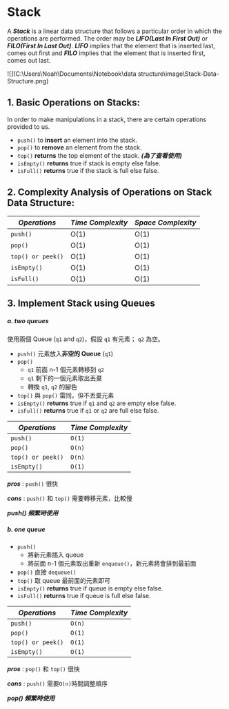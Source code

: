 # Stack

A ***Stack*** is a linear data structure that follows a particular order in which the operations are performed. The order may be ***LIFO(Last In First Out)*** or ***FILO(First In Last Out)***. ***LIFO*** implies that the element that is inserted last, comes out first and ***FILO*** implies that the element that is inserted first, comes out last.

![](C:\Users\Noah\Documents\Notebook\data structure\image\Stack-Data-Structure.png)



## 1. Basic Operations on Stacks:

In order to make manipulations in a stack, there are certain operations provided to us.

* `push()` to **insert** an element into the stack.
* `pop()` to **remove** an element from the stack.
* `top()` **returns** the top element of the stack. ***(為了查看使用)***
* `isEmpty()` **returns** true if stack is empty else false.
* `isFull()` **returns** true if the stack is full else false.



## 2. Complexity Analysis of Operations on Stack Data Structure:

| ***Operations***  | ***Time Complexity*** | ***Space Complexity*** |
| ----------------- | --------------------- | ---------------------- |
| `push()`          | O(1)                  | O(1)                   |
| `pop()`           | O(1)                  | O(1)                   |
| `top() or peek()` | O(1)                  | O(1)                   |
| `isEmpty()`       | O(1)                  | O(1)                   |
| `isFull()`        | O(1)                  | O(1)                   |



## 3. Implement Stack using Queues

##### a. two queues

使用兩個 Queue (`q1` and `q2`)，假設 `q1` 有元素； `q2` 為空。

* `push()` 元素放入**非空的 Queue** (`q1`)
* `pop()`
  * `q1` 前面 n-1 個元素轉移到 `q2`
  * `q1` 剩下的一個元素取出丟棄 
  * 轉換 `q1`, `q2` 的腳色
* `top()` 與 `pop()` 雷同，但不丟棄元素
* `isEmpty()` **returns** true if `q1` and `q2` are empty else false.
* `isFull()` **returns** true if `q1` or `q2` are full else false.

| ***Operations***  | ***Time Complexity*** |
| ----------------- | --------------------- |
| `push()`          | `O(1)`                |
| `pop()`           | `O(n)`                |
| `top() or peek()` | `O(n)`                |
| `isEmpty()`       | `O(1)`                |

***pros*** : `push()` 很快

***cons*** : `push()` 和 `top()` 需要轉移元素，比較慢

***push() 頻繁時使用***

##### b. one queue

* `push()` 
  * 將新元素插入 queue
  * 將前面 n-1 個元素取出重新 `enqueue()`，新元素將會排到最前面
* `pop()` 直接 `dequeue()`
* `top()` 取 queue 最前面的元素即可
* `isEmpty()` **returns** true if queue is empty else false.
* `isFull()` **returns** true if queue is full else false.

| ***Operations***  | ***Time Complexity*** |
| ----------------- | --------------------- |
| `push()`          | `O(n)`                |
| `pop()`           | `O(1)`                |
| `top() or peek()` | `O(1)`                |
| `isEmpty()`       | `O(1)`                |

***pros*** : `pop()` 和 `top()` 很快

***cons*** : `push()` 需要`O(n)`時間調整順序

***pop() 頻繁時使用***

